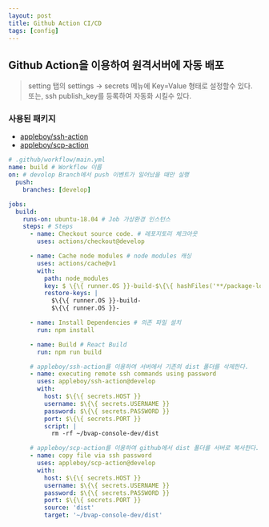 ```yaml
---
layout: post
title: Github Action CI/CD
tags: [config]
---
```


## Github Action을 이용하여 원격서버에 자동 배포

> setting 탭의 settings -> secrets 메뉴에 Key=Value 형태로 설정할수 있다.
> 또는, ssh publish_key를 등록하여 자동화 시킬수 있다. 

### 사용된 패키지 

- [appleboy/ssh-action](https://github.com/appleboy/ssh-action)
- [appleboy/scp-action](https://github.com/appleboy/scp-action)

```yml
# .github/workflow/main.yml
name: build # Workflow 이름
on: # devolop Branch에서 push 이벤트가 일어났을 때만 실행
  push:
    branches: [develop]

jobs:
  build:
    runs-on: ubuntu-18.04 # Job 가상환경 인스턴스
    steps: # Steps
      - name: Checkout source code. # 레포지토리 체크아웃
        uses: actions/checkout@develop

      - name: Cache node modules # node modules 캐싱
        uses: actions/cache@v1
        with:
          path: node_modules
          key: $ \{\{ runner.OS }}-build-$\{\{ hashFiles('**/package-lock.json') }}
          restore-keys: |
            $\{\{ runner.OS }}-build-
            $\{\{ runner.OS }}-

      - name: Install Dependencies # 의존 파일 설치
        run: npm install

      - name: Build # React Build
        run: npm run build

      # appleboy/ssh-action를 이용하여 서버에서 기존의 dist 폴더를 삭제한다.
      - name: executing remote ssh commands using password
        uses: appleboy/ssh-action@develop
        with:
          host: $\{\{ secrets.HOST }}
          username: $\{\{ secrets.USERNAME }}
          password: $\{\{ secrets.PASSWORD }}
          port: $\{\{ secrets.PORT }}
          script: |
            rm -rf ~/bvap-console-dev/dist

      # appleboy/scp-action를 이용하여 github에서 dist 폴더를 서버로 복사한다.
      - name: copy file via ssh password
        uses: appleboy/scp-action@develop
        with:
          host: $\{\{ secrets.HOST }}
          username: $\{\{ secrets.USERNAME }}
          password: $\{\{ secrets.PASSWORD }}
          port: $\{\{ secrets.PORT }}
          source: 'dist'
          target: '~/bvap-console-dev/dist'
```
